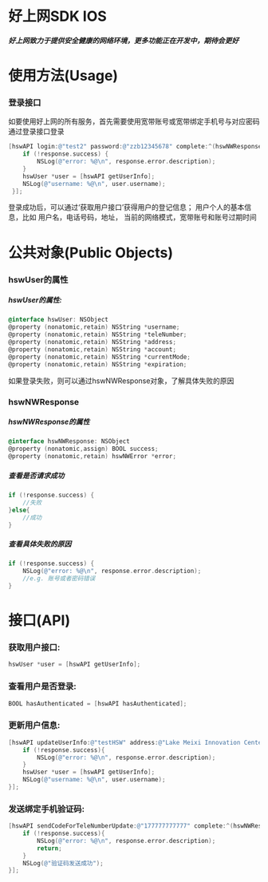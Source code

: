 # 好上网SDK IOS
##### 好上网致力于提供安全健康的网络环境，更多功能正在开发中，期待会更好

# 使用方法(Usage)



### 登录接口



如要使用好上网的所有服务，首先需要使用宽带账号或宽带绑定手机号与对应密码通过登录接口登录

```objective-c
[hswAPI login:@"test2" password:@"zzb12345678" complete:^(hswNWResponse *response){
    if (!response.success) {
        NSLog(@"error: %@\n", response.error.description);
    }
    hswUser *user = [hswAPI getUserInfo];
    NSLog(@"username: %@\n", user.username);
 }];
```

登录成功后，可以通过‘获取用户接口’获得用户的登记信息； 用户个人的基本信息，比如 用户名，电话号码，地址， 当前的网络模式，宽带账号和账号过期时间

# 公共对象(Public Objects)



### hswUser的属性



##### hswUser的属性:
```objective-c
@interface hswUser: NSObject
@property (nonatomic,retain) NSString *username;
@property (nonatomic,retain) NSString *teleNumber;
@property (nonatomic,retain) NSString *address;
@property (nonatomic,retain) NSString *account;
@property (nonatomic,retain) NSString *currentMode;
@property (nonatomic,retain) NSString *expiration;
```

如果登录失败，则可以通过hswNWResponse对象，了解具体失败的原因


### hswNWResponse



##### hswNWResponse的属性
```objective-c
@interface hswNWResponse: NSObject
@property (nonatomic,assign) BOOL success;
@property (nonatomic,retain) hswNWError *error;
```

##### 查看是否请求成功
```objective-c
if (!response.success) {
    //失败
}else{
    //成功
}
```
##### 查看具体失败的原因
```objective-c
if (!response.success) {
    NSLog(@"error: %@\n", response.error.description);
    //e.g. 账号或者密码错误
}
```

# 接口(API)



### 获取用户接口:
```objective-c
hswUser *user = [hswAPI getUserInfo];
```

### 查看用户是否登录:
```objective-c
BOOL hasAuthenticated = [hswAPI hasAuthenticated];
```

### 更新用户信息:
```objective-c
[hswAPI updateUserInfo:@"testHSW" address:@"Lake Meixi Innovation Center, Yuelu, Changsha" complete:^(hswNWResponse *response){
    if (!response.success){
        NSLog(@"error: %@\n", response.error.description);
    }
    hswUser *user = [hswAPI getUserInfo];
    NSLog(@"username: %@\n", user.username);
}];
```

### 发送绑定手机验证码:
```objective-c
[hswAPI sendCodeForTeleNumberUpdate:@"177777777777" complete:^(hswNWResponse *response){
    if (!response.success){
        NSLog(@"error: %@\n", response.error.description);
        return;
    }
    NSLog(@"验证码发送成功");
}];
```
